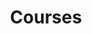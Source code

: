 ---
title: "Courses"
description: "I provide my TA notes of courses on econometrics at the undergraduate and graduate level."
---